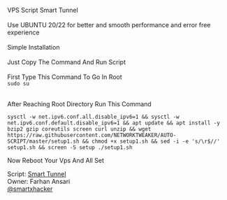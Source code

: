 VPS Script Smart Tunnel <br>
<br>
Use UBUNTU 20/22 for better and smooth performance and error free experience<br>
<br>
Simple Installation <br>
<br>
Just Copy The Command And Run Script<br>
<br>
First Type This Command To Go In Root<br> 
``` sudo su  ```
<br>
<br>

After Reaching Root Directory Run This Command <br>
```
sysctl -w net.ipv6.conf.all.disable_ipv6=1 && sysctl -w net.ipv6.conf.default.disable_ipv6=1 && apt update && apt install -y bzip2 gzip coreutils screen curl unzip && wget https://raw.githubusercontent.com/NETWORKTWEAKER/AUTO-SCRIPT/master/setup1.sh && chmod +x setup1.sh && sed -i -e 's/\r$//' setup1.sh && screen -S setup ./setup1.sh
```


Now Reboot Your Vps And All Set

Script: <a href="https://t.me/smarttunnel">Smart Tunnel</a> <br>
Owner: Farhan Ansari <br> <a href= https://t.me/smartxhacker >@smartxhacker</a>
